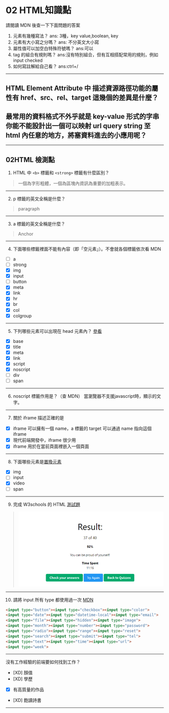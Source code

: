 # 02 HTML知識點

請閱讀 MDN 後查一下下面問題的答案
1. 元素有幾種寫法？
    ans: 3種，key value,boolean, key
2. 元素有大小寫之分嗎？
    ans: 不分英文大小寫
3. 屬性值可以加空白特殊符號嗎？
    ans:可以
4. tag 的組合有規則嗎？
    ans:沒有特別組合，但有互相搭配常用的規則，例如input checked
5. 如何寫註解給自己看？
    ans:ctrl+/

* * *
## HTML Element Attribute 中 描述資源路徑功能的屬性有 href、src、rel、target 這幾個的差異是什麼？

## 最常用的資料格式不外乎就是 key-value 形式的字串 你能不能設計出一個可以映射 url query string 至 html 內任意的地方，將塞資料進去的小應用呢？

---
02HTML 檢測點
---
1. HTML 中 ```<b>``` 標籤和 ```<strong>``` 標籤有什麼區別？
>一個為字形粗體，一個為區塊內資訊為重要的加粗表示。
---
2. p 標籤的英文全稱是什麼？
>paragraph
---
3. a 標籤的英文全稱是什麼？
 >Anchor
---
4. 下面哪些標籤裡面不能有內容（即「空元素」）。不會就各個標籤依次看 MDN

- [ ] a
- [ ] strong
- [x] img
- [x] input
- [ ] button
- [x] meta
- [x] link
- [x] hr
- [x] br
- [x] col
- [x] colgroup

---
5. 下列哪些元素可以出現在 head 元素內？ [參看](https://github.com/joshbuchea/HEAD#elements)

- [x] base
- [x] title
- [x] meta
- [x] link
- [x] script
- [x] noscript
- [ ] div
- [ ] span

---
6. noscript 標籤作用是？（查 MDN）
當瀏覽器不支援javascript時，顯示的文字。
---
7. 關於 iframe 描述正確的是

- [x] iframe 可以擁有一個 name，a 標籤的 target 可以通過 name 指向這個 iframe
- [x] 現代前端開發中，iframe 很少用
- [x] iframe 用於在當前頁面裡嵌入一個頁面

---
8. 下面哪些元素是[置換元素](https://developer.mozilla.org/zh-TW/docs/Web/CSS/Replaced_element)

- [x] img
- [ ] input
- [x] video
- [ ] span

---
9. 完成 W3schools 的 HTML [測試題](https://www.w3schools.com/quiztest/quiztest.asp?qtest=HTML)
>![測驗結果](./%E6%93%B7%E5%8F%96.PNG)

---
10. 請將 input 所有 type 都使用過一次 [MDN](https://developer.mozilla.org/zh-TW/docs/Web/HTML/Element/input)
```html
<input type="button"><input type="checkbox"><input type="color">
<input type="date"><input type="datetime-local"><input type="email">
<input type="file"><input type="hidden"><input type="image">
<input type="month"><input type="number"><input type="password">
<input type="radio"><input type="range"><input type="reset">
<input type="search"><input type="submit"><input type="tel">
<input type="text"><input type="time"><input type="url">
<input type="week">
```

---
沒有工作經驗的前端要如何找到工作？

- [XD] 顏值
- [XD] 學歷
- [x] 有高質量的作品
- [XD] 飽讀詩書

---

